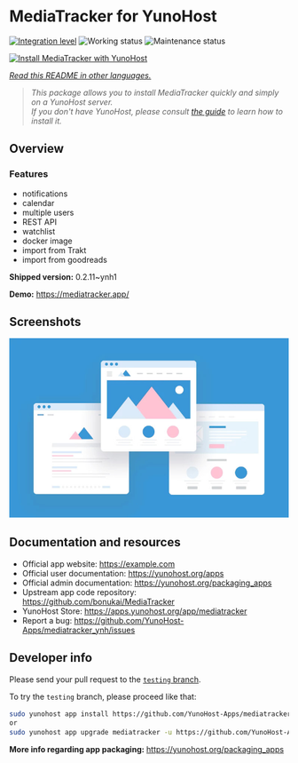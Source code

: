 <!--
N.B.: This README was automatically generated by <https://github.com/YunoHost/apps/tree/master/tools/readme_generator>
It shall NOT be edited by hand.
-->

# MediaTracker for YunoHost

[![Integration level](https://apps.yunohost.org/badge/integration/mediatracker)](https://ci-apps.yunohost.org/ci/apps/mediatracker/)
![Working status](https://apps.yunohost.org/badge/state/mediatracker)
![Maintenance status](https://apps.yunohost.org/badge/maintained/mediatracker)

[![Install MediaTracker with YunoHost](https://install-app.yunohost.org/install-with-yunohost.svg)](https://install-app.yunohost.org/?app=mediatracker)

*[Read this README in other languages.](./ALL_README.md)*

> *This package allows you to install MediaTracker quickly and simply on a YunoHost server.*  
> *If you don't have YunoHost, please consult [the guide](https://yunohost.org/install) to learn how to install it.*

## Overview

### Features

- notifications
- calendar
- multiple users
- REST API
- watchlist
- docker image
- import from Trakt
- import from goodreads


**Shipped version:** 0.2.11~ynh1

**Demo:** <https://mediatracker.app/>

## Screenshots

![Screenshot of MediaTracker](./doc/screenshots/example.jpg)

## Documentation and resources

- Official app website: <https://example.com>
- Official user documentation: <https://yunohost.org/apps>
- Official admin documentation: <https://yunohost.org/packaging_apps>
- Upstream app code repository: <https://github.com/bonukai/MediaTracker>
- YunoHost Store: <https://apps.yunohost.org/app/mediatracker>
- Report a bug: <https://github.com/YunoHost-Apps/mediatracker_ynh/issues>

## Developer info

Please send your pull request to the [`testing` branch](https://github.com/YunoHost-Apps/mediatracker_ynh/tree/testing).

To try the `testing` branch, please proceed like that:

```bash
sudo yunohost app install https://github.com/YunoHost-Apps/mediatracker_ynh/tree/testing --debug
or
sudo yunohost app upgrade mediatracker -u https://github.com/YunoHost-Apps/mediatracker_ynh/tree/testing --debug
```

**More info regarding app packaging:** <https://yunohost.org/packaging_apps>
